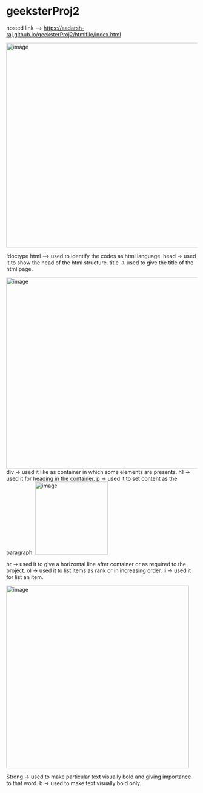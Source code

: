 # geeksterProj2
hosted link --> https://aadarsh-raj.github.io/geeksterProj2/htmlfile/index.html

<img width="540" alt="image" src="https://github.com/Aadarsh-Raj/geeksterProj2/assets/74525154/a5151c67-0ee2-49e0-895f-81496b0a2062">


!doctype html --> used to identify the codes as html language.
head -> used it to show the head of the html structure. 
title -> used to give the title of the html page.

<img width="505" alt="image" src="https://github.com/Aadarsh-Raj/geeksterProj2/assets/74525154/69b9363d-8b0d-4bf2-b0fe-3368b57f2114">
div -> used it like as container in which some elements are presents. 
h1 -> used it for heading in the container.
p -> used it to set content as the paragraph.

<img width="192" alt="image" src="https://github.com/Aadarsh-Raj/geeksterProj2/assets/74525154/ee7a979f-17e4-44d4-b155-dc4f886ff339">


hr -> used it to give a horizontal line after container or as required to the project.
ol -> used it to list items as rank or in increasing order.
li -> used it for list an item.


<img width="482" alt="image" src="https://github.com/Aadarsh-Raj/geeksterProj2/assets/74525154/ae416667-c670-4897-971f-de9cd206123a">

Strong -> used to make particular text visually bold and giving importance to that word.
b -> used to make text visually bold only.
